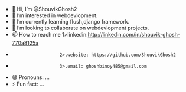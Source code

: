 - 👋 Hi, I’m @ShouvikGhosh2
- 👀 I’m interested in webdevlopment.
- 🌱 I’m currently learning flush,django framework.
- 💞️ I’m looking to collaborate on webdevlopment projects.
- 📫 How to reach me   1>linkedin:http://linkedin.com/in/shouvik-ghosh-770a8125a
-                       2>.website: https://github.com/ShouvikGhosh2
-                       3>.email: ghoshbinoy485@gmail.com                   
- 😄 Pronouns: ...
- ⚡ Fun fact: ...

<!---
ShouvikGhosh2/ShouvikGhosh2 is a ✨ special ✨ repository because its `README.md` (this file) appears on your GitHub profile.
You can click the Preview link to take a look at your changes.
--->
